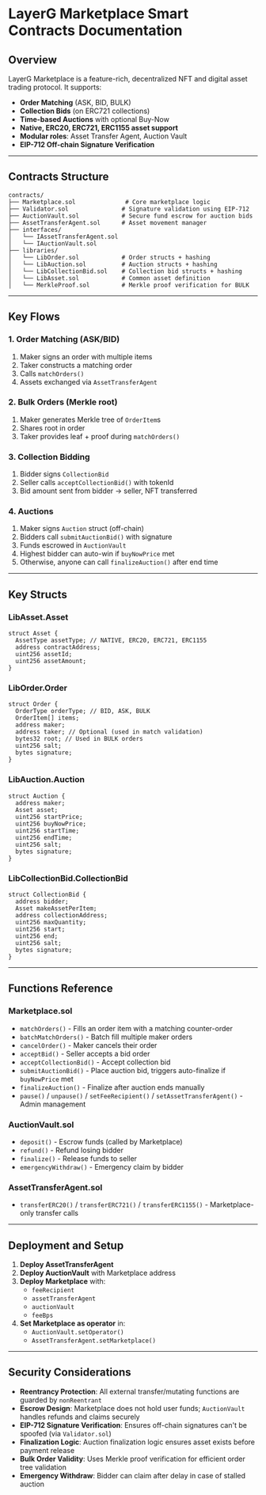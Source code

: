 # LayerG Marketplace Smart Contracts Documentation

## Overview
LayerG Marketplace is a feature-rich, decentralized NFT and digital asset trading protocol. It supports:

- **Order Matching** (ASK, BID, BULK)
- **Collection Bids** (on ERC721 collections)
- **Time-based Auctions** with optional Buy-Now
- **Native, ERC20, ERC721, ERC1155 asset support**
- **Modular roles**: Asset Transfer Agent, Auction Vault
- **EIP-712 Off-chain Signature Verification**

---

## Contracts Structure

```
contracts/
├── Marketplace.sol              # Core marketplace logic
├── Validator.sol               # Signature validation using EIP-712
├── AuctionVault.sol            # Secure fund escrow for auction bids
├── AssetTransferAgent.sol      # Asset movement manager
├── interfaces/
│   └── IAssetTransferAgent.sol
│   └── IAuctionVault.sol
├── libraries/
│   └── LibOrder.sol            # Order structs + hashing
│   └── LibAuction.sol          # Auction structs + hashing
│   └── LibCollectionBid.sol    # Collection bid structs + hashing
│   └── LibAsset.sol            # Common asset definition
│   └── MerkleProof.sol         # Merkle proof verification for BULK
```

---

## Key Flows

### 1. Order Matching (ASK/BID)
1. Maker signs an order with multiple items
2. Taker constructs a matching order
3. Calls `matchOrders()`
4. Assets exchanged via `AssetTransferAgent`

### 2. Bulk Orders (Merkle root)
1. Maker generates Merkle tree of `OrderItem`s
2. Shares root in order
3. Taker provides leaf + proof during `matchOrders()`

### 3. Collection Bidding
1. Bidder signs `CollectionBid`
2. Seller calls `acceptCollectionBid()` with tokenId
3. Bid amount sent from bidder -> seller, NFT transferred

### 4. Auctions
1. Maker signs `Auction` struct (off-chain)
2. Bidders call `submitAuctionBid()` with signature
3. Funds escrowed in `AuctionVault`
4. Highest bidder can auto-win if `buyNowPrice` met
5. Otherwise, anyone can call `finalizeAuction()` after end time

---

## Key Structs

### LibAsset.Asset
```solidity
struct Asset {
  AssetType assetType; // NATIVE, ERC20, ERC721, ERC1155
  address contractAddress;
  uint256 assetId;
  uint256 assetAmount;
}
```

### LibOrder.Order
```solidity
struct Order {
  OrderType orderType; // BID, ASK, BULK
  OrderItem[] items;
  address maker;
  address taker; // Optional (used in match validation)
  bytes32 root; // Used in BULK orders
  uint256 salt;
  bytes signature;
}
```

### LibAuction.Auction
```solidity
struct Auction {
  address maker;
  Asset asset;
  uint256 startPrice;
  uint256 buyNowPrice;
  uint256 startTime;
  uint256 endTime;
  uint256 salt;
  bytes signature;
}
```

### LibCollectionBid.CollectionBid
```solidity
struct CollectionBid {
  address bidder;
  Asset makeAssetPerItem;
  address collectionAddress;
  uint256 maxQuantity;
  uint256 start;
  uint256 end;
  uint256 salt;
  bytes signature;
}
```

---

## Functions Reference

### Marketplace.sol
- `matchOrders()` - Fills an order item with a matching counter-order
- `batchMatchOrders()` - Batch fill multiple maker orders
- `cancelOrder()` - Maker cancels their order
- `acceptBid()` - Seller accepts a bid order
- `acceptCollectionBid()` - Accept collection bid
- `submitAuctionBid()` - Place auction bid, triggers auto-finalize if `buyNowPrice` met
- `finalizeAuction()` - Finalize after auction ends manually
- `pause()` / `unpause()` / `setFeeRecipient()` / `setAssetTransferAgent()` - Admin management

### AuctionVault.sol
- `deposit()` - Escrow funds (called by Marketplace)
- `refund()` - Refund losing bidder
- `finalize()` - Release funds to seller
- `emergencyWithdraw()` - Emergency claim by bidder

### AssetTransferAgent.sol
- `transferERC20()` / `transferERC721()` / `transferERC1155()` - Marketplace-only transfer calls

---

## Deployment and Setup

1. **Deploy AssetTransferAgent**
2. **Deploy AuctionVault** with Marketplace address
3. **Deploy Marketplace** with:
   - `feeRecipient`
   - `assetTransferAgent`
   - `auctionVault`
   - `feeBps`
4. **Set Marketplace as operator** in:
   - `AuctionVault.setOperator()`
   - `AssetTransferAgent.setMarketplace()`

---

## Security Considerations

- **Reentrancy Protection**: All external transfer/mutating functions are guarded by `nonReentrant`
- **Escrow Design**: Marketplace does not hold user funds; `AuctionVault` handles refunds and claims securely
- **EIP-712 Signature Verification**: Ensures off-chain signatures can't be spoofed (via `Validator.sol`)
- **Finalization Logic**: Auction finalization logic ensures asset exists before payment release
- **Bulk Order Validity**: Uses Merkle proof verification for efficient order tree validation
- **Emergency Withdraw**: Bidder can claim after delay in case of stalled auction

